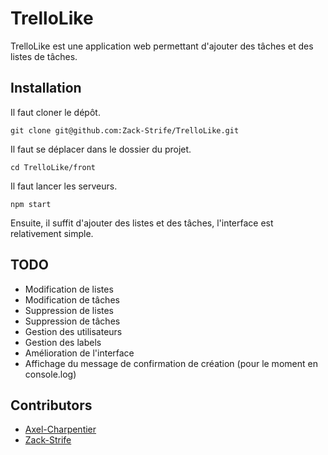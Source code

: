# TrelloLike

TrelloLike est une application web permettant d'ajouter des tâches et des listes de tâches.

## Installation

Il faut cloner le dépôt.

    git clone git@github.com:Zack-Strife/TrelloLike.git

Il faut se déplacer dans le dossier du projet.

    cd TrelloLike/front

Il faut lancer les serveurs.

    npm start

Ensuite, il suffit d'ajouter des listes et des tâches, l'interface est relativement simple.

## TODO

- Modification de listes
- Modification de tâches
- Suppression de listes
- Suppression de tâches
- Gestion des utilisateurs
- Gestion des labels
- Amélioration de l'interface
- Affichage du message de confirmation de création (pour le moment en console.log)

## Contributors

- [Axel-Charpentier](https://github.com/Axel-Charpentier)
- [Zack-Strife](https://github.com/Zack-Strife)
